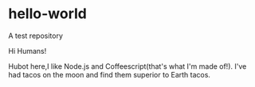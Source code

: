 # hello-world
A test repository

Hi Humans!

Hubot here,I like Node.js and Coffeescript(that's what I'm made of!).
I've had tacos on the moon and find them superior to Earth tacos.
